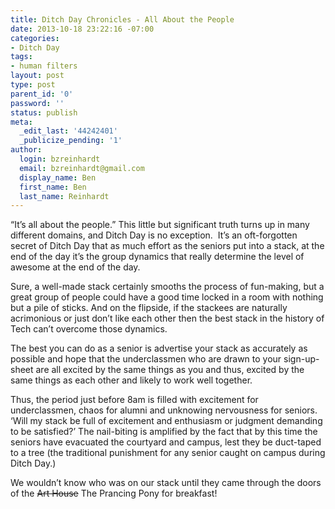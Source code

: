 ```yaml
---
title: Ditch Day Chronicles - All About the People
date: 2013-10-18 23:22:16 -07:00
categories:
- Ditch Day
tags:
- human filters
layout: post
type: post
parent_id: '0'
password: ''
status: publish
meta:
  _edit_last: '44242401'
  _publicize_pending: '1'
author:
  login: bzreinhardt
  email: bzreinhardt@gmail.com
  display_name: Ben
  first_name: Ben
  last_name: Reinhardt
---
```


<p>“It’s all about the people.” This little but significant truth turns up in many different domains, and Ditch Day is no exception.  It’s an oft-forgotten secret of Ditch Day that as much effort as the seniors put into a stack, at the end of the day it’s the group dynamics that really determine the level of awesome at the end of the day.</p>
<p>Sure, a well-made stack certainly smooths the process of fun-making, but a great group of people could have a good time locked in a room with nothing but a pile of sticks. And on the flipside, if the stackees are naturally acrimonious or just don’t like each other then the best stack in the history of Tech can’t overcome those dynamics.</p>
<p>The best you can do as a senior is advertise your stack as accurately as possible and hope that the underclassmen who are drawn to your sign-up-sheet are all excited by the same things as you and thus, excited by the same things as each other and likely to work well together.</p>
<p>Thus, the period just before 8am is filled with excitement for underclassmen, chaos for alumni and unknowing nervousness for seniors. ‘Will my stack be full of excitement and enthusiasm or judgment demanding to be satisfied?’ The nail-biting is amplified by the fact that by this time the seniors have evacuated the courtyard and campus, lest they be duct-taped to a tree (the traditional punishment for any senior caught on campus during Ditch Day.)</p>
<p>We wouldn’t know who was on our stack until they came through the doors of the <span style="text-decoration:line-through;">Art House</span> The Prancing Pony for breakfast!</p>
